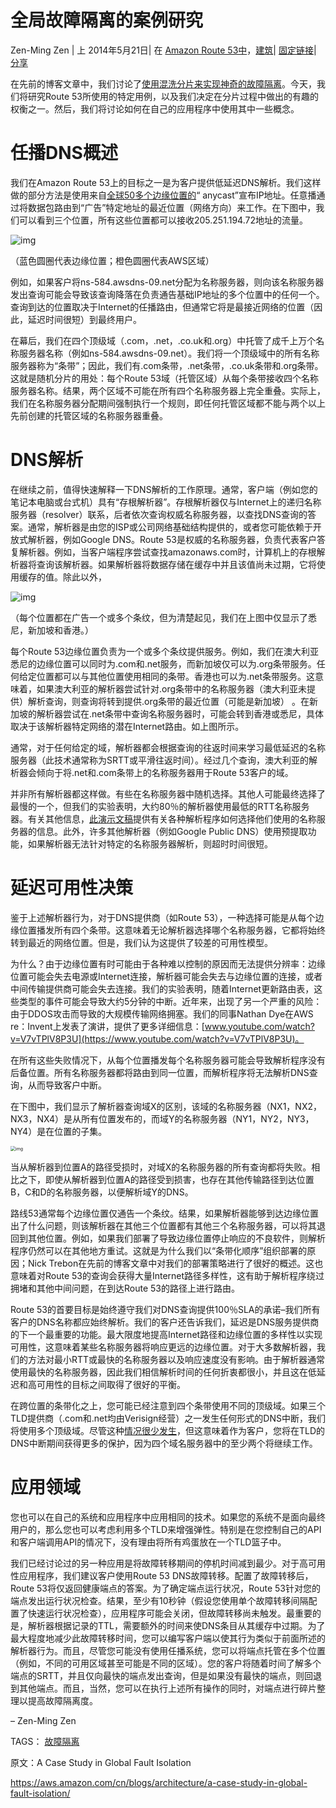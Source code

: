 # 全局故障隔离的案例研究

Zen-Ming Zen | 上 2014年5月21日| 在 [Amazon Route 53中](https://aws.amazon.com/blogs/architecture/category/networking-content-delivery/amazon-route-53/)，[建筑](https://aws.amazon.com/blogs/architecture/category/architecture/)| [固定链接](https://aws.amazon.com/blogs/architecture/a-case-study-in-global-fault-isolation/)| [ 分享](https://aws.amazon.com/cn/blogs/architecture/a-case-study-in-global-fault-isolation/#)

在先前的博客文章中，我们讨论了[使用混洗分片来实现神奇的故障隔离](https://aws.amazon.com/blogs/architecture/shuffle-sharding-massive-and-magical-fault-isolation)。今天，我们将研究Route 53所使用的特定用例，以及我们决定在分片过程中做出的有趣的权衡之一。然后，我们将讨论如何在自己的应用程序中使用其中一些概念。

# 任播DNS概述

我们在Amazon Route 53上的目标之一是为客户提供低延迟DNS解析。我们这样做的部分方法是使用来自[全球50多个边缘位置的](https://aws.amazon.com/about-aws/global-infrastructure/regional-product-services/)“ anycast”宣布IP地址。任意播通过将数据包路由到“广告”特定地址的最近位置（网络方向）来工作。在下图中，我们可以看到三个位置，所有这些位置都可以接收205.251.194.72地址的流量。

![img](https://d2908q01vomqb2.cloudfront.net/fc074d501302eb2b93e2554793fcaf50b3bf7291/2017/10/03/a-case-study-in-global-fault-isolation-blog-figure-1.png)

（蓝色圆圈代表边缘位置；橙色圆圈代表AWS区域）

例如，如果客户将ns-584.awsdns-09.net分配为名称服务器，则向该名称服务器发出查询可能会导致该查询降落在负责通告基础IP地址的多个位置中的任何一个。查询到达的位置取决于Internet的任播路由，但通常它将是最接近网络的位置（因此，延迟时间很短）到最终用户。

在幕后，我们在四个顶级域（.com，.net，.co.uk和.org）中托管了成千上万个名称服务器名称（例如ns-584.awsdns-09.net）。我们将一个顶级域中的所有名称服务器称为“条带”；因此，我们有.com条带，.net条带，.co.uk条带和.org条带。这就是随机分片的用处：每个Route 53域（托管区域）从每个条带接收四个名称服务器名称。结果，两个区域不可能在所有四个名称服务器上完全重叠。实际上，我们在名称服务器分配期间强制执行一个规则，即任何托管区域都不能与两个以上先前创建的托管区域的名称服务器重叠。

# DNS解析

在继续之前，值得快速解释一下DNS解析的工作原理。通常，客户端（例如您的笔记本电脑或台式机）具有“存根解析器”。存根解析器仅与Internet上的递归名称服务器（resolver）联系，后者依次查询权威名称服务器，以查找DNS查询的答案。通常，解析器是由您的ISP或公司网络基础结构提供的，或者您可能依赖于开放式解析器，例如Google DNS。Route 53是权威的名称服务器，负责代表客户答复解析器。例如，当客户端程序尝试查找amazonaws.com时，计算机上的存根解析器将查询该解析器。如果解析器将数据存储在缓存中并且该值尚未过期，它将使用缓存的值。除此以外，

![img](https://d2908q01vomqb2.cloudfront.net/fc074d501302eb2b93e2554793fcaf50b3bf7291/2017/10/03/a-case-study-in-global-fault-isolation-blog-figure-2.png)

（每个位置都在广告一个或多个条纹，但为清楚起见，我们在上图中仅显示了悉尼，新加坡和香港。）

每个Route 53边缘位置负责为一个或多个条纹提供服务。例如，我们在澳大利亚悉尼的边缘位置可以同时为.com和.net服务，而新加坡仅可以为.org条带服务。任何给定位置都可以与其他位置使用相同的条带。香港也可以为.net条带服务。这意味着，如果澳大利亚的解析器尝试针对.org条带中的名称服务器（澳大利亚未提供）解析查询，则查询将转到提供.org条带的最近位置（可能是新加坡） 。在新加坡的解析器尝试在.net条带中查询名称服务器时，可能会转到香港或悉尼，具体取决于该解析器特定网络的潜在Internet路由。如上图所示。

通常，对于任何给定的域，解析器都会根据查询的往返时间来学习最低延迟的名称服务器（此技术通常称为SRTT或平滑往返时间）。经过几个查询，澳大利亚的解析器会倾向于将.net和.com条带上的名称服务器用于Route 53客户的域。

并非所有解析器都这样做。有些在名称服务器中随机选择。其他人可能最终选择了最慢的一个，但我们的实验表明，大约80％的解析器使用最低的RTT名称服务器。有关其他信息，[此演示文稿](https://www.nanog.org/meetings/nanog54/presentations/Tuesday/Yu.pdf)提供有关各种解析程序如何选择他们使用的名称服务器的信息。此外，许多其他解析器（例如Google Public DNS）使用预提取功能，如果解析器无法针对特定的名称服务器解析，则超时时间很短。

# 延迟可用性决策

鉴于上述解析器行为，对于DNS提供商（如Route 53），一种选择可能是从每个边缘位置播发所有四个条带。这意味着无论解析器选择哪个名称服务器，它都将始终转到最近的网络位置。但是，我们认为这提供了较差的可用性模型。

为什么？由于边缘位置有时可能由于各种难以控制的原因而无法提供分辨率：边缘位置可能会失去电源或Internet连接，解析器可能会失去与边缘位置的连接，或者中间传输提供商可能会失去连接。我们的实验表明，随着Internet更新路由表，这些类型的事件可能会导致大约5分钟的中断。近年来，出现了另一个严重的风险：由于DDOS攻击而导致的大规模传输网络拥塞。我们的同事Nathan Dye在AWS re：Invent上发表了演讲，提供了更多详细信息：[www.youtube.com/watch?v=V7vTPlV8P3U](https://www.youtube.com/watch?v=V7vTPlV8P3U)。

在所有这些失败情况下，从每个位置播发每个名称服务器可能会导致解析程序没有后备位置。所有名称服务器都将路由到同一位置，而解析程序将无法解析DNS查询，从而导致客户中断。

在下图中，我们显示了解析器查询域X的区别，该域的名称服务器（NX1，NX2，NX3，NX4）是从所有位置发布的，而域Y的名称服务器（NY1，NY2，NY3，NY4）是在位置的子集。

<img src="https://d2908q01vomqb2.cloudfront.net/fc074d501302eb2b93e2554793fcaf50b3bf7291/2017/10/03/a-case-study-in-global-fault-isolation-blog-figure-3-1024x672.png" alt="img" style="zoom:50%;" />

当从解析器到位置A的路径受损时，对域X的名称服务器的所有查询都将失败。相比之下，即使从解析器到位置A的路径受到损害，也存在其他传输路径到达位置B，C和D的名称服务器，以便解析域Y的DNS。

路线53通常每个边缘位置仅通告一个条纹。结果，如果解析器能够到达边缘位置出了什么问题，则该解析器在其他三个位置都有其他三个名称服务器，可以将其退回到其他位置。例如，如果我们部署了导致边缘位置停止响应的不良软件，则解析程序仍然可以在其他地方重试。这就是为什么我们以“条带化顺序”组织部署的原因；Nick Trebon在先前的博客文章中对我们的部署策略进行了很好的概述。这也意味着对Route 53的查询会获得大量Internet路径多样性，这有助于解析程序绕过拥堵和其他中间问题，在到达Route 53的路径上进行路由。

Route 53的首要目标是始终遵守我们对DNS查询提供100％SLA的承诺–我们所有客户的DNS名称都应始终解析。我们的客户还告诉我们，延迟是DNS服务提供商的下一个最重要的功能。最大限度地提高Internet路径和边缘位置的多样性以实现可用性，这意味着某些名称服务器将响应更远的边缘位置。对于大多数解析器，我们的方法对最小RTT或最快的名称服务器以及响应速度没有影响。由于解析器通常使用最快的名称服务器，因此我们相信解析时间的任何折衷都很小，并且这在低延迟和高可用性的目标之间取得了很好的平衡。

在跨位置的条带化之上，您可能已经注意到四个条带使用不同的顶级域。如果三个TLD提供商（.com和.net均由Verisign经营）之一发生任何形式的DNS中断，我们将使用多个顶级域。尽管这种[情况很少发生](https://isc.sans.edu/diary/.de+TLD+Outage/8779)，但这意味着作为客户，您将在TLD的DNS中断期间获得更多的保护，因为四个域名服务器中的至少两个将继续工作。

# 应用领域

您也可以在自己的系统和应用程序中应用相同的技术。如果您的系统不是面向最终用户的，那么您也可以考虑利用多个TLD来增强弹性。特别是在您控制自己的API和客户端调用API的情况下，没有理由将所有鸡蛋放在一个TLD篮子中。

我们已经讨论过的另一种应用是将故障转移期间的停机时间减到最少。对于高可用性应用程序，我们建议客户使用Route 53 DNS故障转移。配置了故障转移后，Route 53将仅返回健康端点的答案。为了确定端点运行状况，Route 53针对您的端点发出运行状况检查。结果，至少有10秒钟（假设您使用单个故障转移间隔配置了快速运行状况检查），应用程序可能会关闭，但故障转移尚未触发。最重要的是，解析器根据记录的TTL，需要额外的时间来使DNS条目从其缓存中过期。为了最大程度地减少此故障转移时间，您可以编写客户端以使其行为类似于前面所述的解析器行为。而且，尽管您可能没有使用任播系统，您可以将端点托管在多个位置（例如，不同的可用区域甚至可能是不同的区域）。您的客户将随着时间了解多个端点的SRTT，并且仅向最快的端点发出查询，但是如果没有最快的端点，则回退到其他端点。而且，当然，您可以在执行上述所有操作的同时，对端点进行碎片整理以提高故障隔离度。

– Zen-Ming Zen

TAGS： [故障隔离](https://aws.amazon.com/blogs/architecture/tag/fault-isolation/)



原文：A Case Study in Global Fault Isolation

https://aws.amazon.com/cn/blogs/architecture/a-case-study-in-global-fault-isolation/
